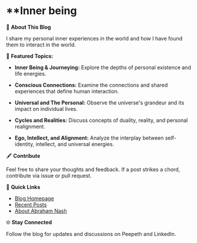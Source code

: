 # **Inner being

🌌 **About This Blog**

I share my personal inner experiences in the world and how I have found them to interact in the world.

🌠 **Featured Topics:**

- **Inner Being & Journeying:** Explore the depths of personal existence and life energies.
  
- **Conscious Connections:** Examine the connections and shared experiences that define human interaction.
  
- **Universal and The Personal:** Observe the universe's grandeur and its impact on individual lives.
  
- **Cycles and Realities:** Discuss concepts of duality, reality, and personal realignment.
  
- **Ego, Intellect, and Alignment:** Analyze the interplay between self-identity, intellect, and universal energies.

🖋️ **Contribute**

Feel free to share your thoughts and feedback. If a post strikes a chord, contribute via issue or pull request.

🔗 **Quick Links**
- [Blog Homepage](#)
- [Recent Posts](#)
- [About Abraham Nash](#)

🌐 **Stay Connected**

Follow the blog for updates and discussions on Peepeth and LinkedIn.
